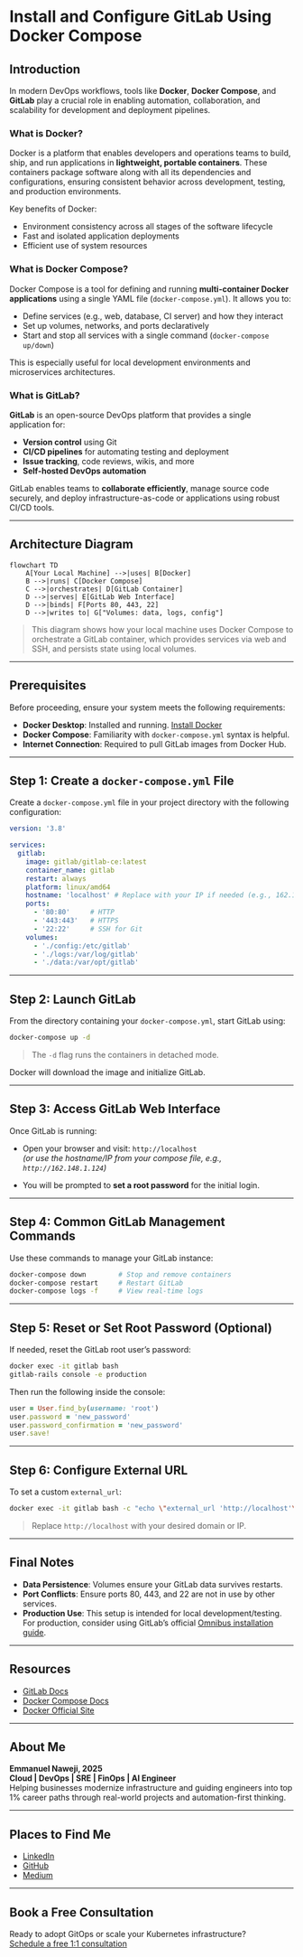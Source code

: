 # Install and Configure GitLab Using Docker Compose

## Introduction

In modern DevOps workflows, tools like **Docker**, **Docker Compose**, and **GitLab** play a crucial role in enabling automation, collaboration, and scalability for development and deployment pipelines.

### What is Docker?

Docker is a platform that enables developers and operations teams to build, ship, and run applications in **lightweight, portable containers**. These containers package software along with all its dependencies and configurations, ensuring consistent behavior across development, testing, and production environments.

Key benefits of Docker:
- Environment consistency across all stages of the software lifecycle
- Fast and isolated application deployments
- Efficient use of system resources

### What is Docker Compose?

Docker Compose is a tool for defining and running **multi-container Docker applications** using a single YAML file (`docker-compose.yml`). It allows you to:

- Define services (e.g., web, database, CI server) and how they interact
- Set up volumes, networks, and ports declaratively
- Start and stop all services with a single command (`docker-compose up/down`)

This is especially useful for local development environments and microservices architectures.

### What is GitLab?

**GitLab** is an open-source DevOps platform that provides a single application for:

- **Version control** using Git
- **CI/CD pipelines** for automating testing and deployment
- **Issue tracking**, code reviews, wikis, and more
- **Self-hosted DevOps automation**

GitLab enables teams to **collaborate efficiently**, manage source code securely, and deploy infrastructure-as-code or applications using robust CI/CD tools.

---

## Architecture Diagram

```mermaid
flowchart TD
    A[Your Local Machine] -->|uses| B[Docker]
    B -->|runs| C[Docker Compose]
    C -->|orchestrates| D[GitLab Container]
    D -->|serves| E[GitLab Web Interface]
    D -->|binds| F[Ports 80, 443, 22]
    D -->|writes to| G["Volumes: data, logs, config"]
```

> This diagram shows how your local machine uses Docker Compose to orchestrate a GitLab container, which provides services via web and SSH, and persists state using local volumes.

---

## Prerequisites

Before proceeding, ensure your system meets the following requirements:

- **Docker Desktop**: Installed and running. [Install Docker](https://www.docker.com/products/docker-desktop)
- **Docker Compose**: Familiarity with `docker-compose.yml` syntax is helpful.
- **Internet Connection**: Required to pull GitLab images from Docker Hub.

---

## Step 1: Create a `docker-compose.yml` File

Create a `docker-compose.yml` file in your project directory with the following configuration:

```yaml
version: '3.8'

services:
  gitlab:
    image: gitlab/gitlab-ce:latest
    container_name: gitlab
    restart: always
    platform: linux/amd64
    hostname: 'localhost' # Replace with your IP if needed (e.g., 162.148.1.124)
    ports:
      - '80:80'     # HTTP
      - '443:443'   # HTTPS
      - '22:22'     # SSH for Git
    volumes:
      - './config:/etc/gitlab'
      - './logs:/var/log/gitlab'
      - './data:/var/opt/gitlab'
```

---

## Step 2: Launch GitLab

From the directory containing your `docker-compose.yml`, start GitLab using:

```bash
docker-compose up -d
```

> The `-d` flag runs the containers in detached mode.

Docker will download the image and initialize GitLab.

---

## Step 3: Access GitLab Web Interface

Once GitLab is running:

- Open your browser and visit: `http://localhost`  
  *(or use the hostname/IP from your compose file, e.g., `http://162.148.1.124`)*

- You will be prompted to **set a root password** for the initial login.

---

## Step 4: Common GitLab Management Commands

Use these commands to manage your GitLab instance:

```bash
docker-compose down        # Stop and remove containers
docker-compose restart     # Restart GitLab
docker-compose logs -f     # View real-time logs
```

---

## Step 5: Reset or Set Root Password (Optional)

If needed, reset the GitLab root user’s password:

```bash
docker exec -it gitlab bash
gitlab-rails console -e production
```

Then run the following inside the console:

```ruby
user = User.find_by(username: 'root')
user.password = 'new_password'
user.password_confirmation = 'new_password'
user.save!
```

---

## Step 6: Configure External URL

To set a custom `external_url`:

```bash
docker exec -it gitlab bash -c "echo \"external_url 'http://localhost'\" >> /etc/gitlab/gitlab.rb && gitlab-ctl reconfigure"
```

> Replace `http://localhost` with your desired domain or IP.

---

## Final Notes

- **Data Persistence**: Volumes ensure your GitLab data survives restarts.
- **Port Conflicts**: Ensure ports 80, 443, and 22 are not in use by other services.
- **Production Use**: This setup is intended for local development/testing. For production, consider using GitLab’s official [Omnibus installation guide](https://docs.gitlab.com/ee/install/).

---

## Resources

- [GitLab Docs](https://docs.gitlab.com/)
- [Docker Compose Docs](https://docs.docker.com/compose/)
- [Docker Official Site](https://www.docker.com/)

---

## About Me

**Emmanuel Naweji, 2025**  
**Cloud | DevOps | SRE | FinOps | AI Engineer**  
Helping businesses modernize infrastructure and guiding engineers into top 1% career paths through real-world projects and automation-first thinking.

---

## Places to Find Me

- [LinkedIn](https://www.linkedin.com/in/ready2assist/)
- [GitHub](https://github.com/Here2ServeU)
- [Medium](https://medium.com/@here2serveyou)

---

## Book a Free Consultation

Ready to adopt GitOps or scale your Kubernetes infrastructure?  
[Schedule a free 1:1 consultation](https://bit.ly/letus-meet)
